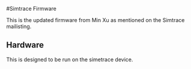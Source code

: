 #Simtrace Firmware

This is the updated firmware from Min Xu as mentioned on the Simtrace mailisting.

## Hardware
This is designed to be run on the simetrace device.
